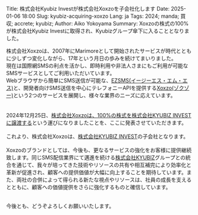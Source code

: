 Title: 株式会社Kyubiz Investが株式会社Xoxzoを子会社化します
Date: 2025-01-06 18:00
Slug: kyubiz-acquiring-xoxzo
Lang: ja
Tags: 2024; manda; 買収; accrete; kyubiz;
Author: Aiko Yokoyama
Summary: Xoxzoの株式の100%が株式会社Kyubiz Investに取得され、Kyubizグループ傘下に入ることとなりました。

株式会社Xoxzoは、2007年にMarimoreとして開始されたサービスが時代とともに少しずつ変化しながら、17年という月日の歩みを続けてまいりました。<br>
現在は国際網SMSの利点を活かし、即時利用や非法人さまにもご利用が可能なSMSサービスとしてご利用いただいています。<br>
Webブラウザから簡単にSMS送信が可能な、[EZSMS(イージーエス・エム・エス)](https://www.ezsms.biz/ja/)と、開発者向けSMS送信を中心にテレフォニーAPIを提供する[Xoxzo(ゾクゾー)](https://xoxzo.com/ja/)という2つのサービスを展開し、様々な業界のニーズに応えています。<br>
<br>
<br>
2024年12月25日、[株式会社Xoxzoは、100%の株式を株式会社KYUBIZ INVESTに譲渡する](https://ssl4.eir-parts.net/doc/4395/tdnet/2543935/00.pdf)という運びになりましたことを、ここに発表させていただきます。<br>
<br>
これより、株式会社Xoxzoは、[株式会社KYUBIZ INVEST](https://www.kyubiz-invest.co.jp/%E4%BC%9A%E7%A4%BE%E6%A6%82%E8%A6%81)の子会社となります。
<br>
<br>
Xoxzoのブランドとしては、今後も、更なるサービスの強化をお客様に提供継続致します。同じSMS配信業界にて邁進を続ける[株式会社KYUBIZ](https://www.kyubiz.co.jp/)グループとの統合を通じて、我々が培ってきた技術やリソースの共有や相互補完により効率化と革新が促進され、顧客への提供価値が大幅に向上することを期待しています。また、両社の合併によって得られる新たな視点やリソースは、社員の成長を支えるとともに、顧客への価値提供をさらに強化するものと確信しています。
<br>
<br>

今後とも、どうぞよろしくお願いいたします。
